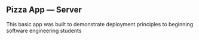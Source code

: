 ## Pizza App — Server

This basic app was built to demonstrate deployment principles to beginning software engineering students
